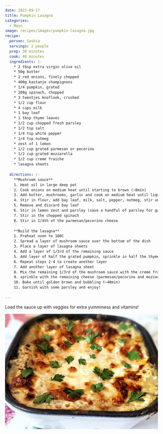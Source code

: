 ```yaml
---
date: 2022-09-17
title: Pumpkin Lasagna
categories:
  - Main
image: recipes/images/pumpkin-lasagna.jpg
recipe:
  person: Saskia
  servings: 2 people
  prep: 30 minutes
  cook: 40 minutes
  ingredients: |-
    * 2 tbsp extra virgin olive oil
    * 50g butter
    * 2 red onions, finely chopped
    * 400g kastanje champignons
    * 1/4 pumpkin, grated
    * 200g spinach, chopped
    * 3 teentjes knoflook, crushed
    * 1/2 cup flour
    * 4 cups milk
    * 1 bay leaf
    * 1 tbsp thyme leaves
    * 1/2 cup chopped fresh parsley
    * 1/2 tsp salt
    * 1/4 tsp white pepper
    * 1/4 tsp nutmeg
    * zest of 1 lemon
    * 1/2 cup grated parmesan or pecorino
    * 1/2 cup grated mozzarella
    * 1/2 cup creme fraiche
    * lasagna sheets

  directions: |-
    **Mushroom sauce**
    1. Heat oil in large deep pot
    2. Cook onions on medium heat until starting to brown (~8min)
    3. Add butter, mushrooms, garlic and cook on medium heat until liquid has evaporate (~10min)
    4. Stir in flour, add bay leaf, milk, salt, pepper, nutmeg, stir until thickended
    5. Remove and discard bay leaf
    6. Stir in lemon zest and parsley (save a handful of parsley for garnish)
    7. Stir in the chopped spinach
    8. Stir in 1/4th of the parmesan/pecorino cheese

    **Build the lasagna**
    1. Preheat oven to 180C
    2. Spread a layer of mushroom sauce over the bottom of the dish
    3. Place a layer of lasagna sheets
    4. Add a layer of 1/3rd of the remaining sauce
    5. Add layer of half the grated pumpkin, sprinkle in half the thyme
    6. Repeat steps 2-4 to create another layer
    7. Add another layer of lasagna sheet
    8. Mix the remaining 1/3rd of the mushroom sauce with the creme fraiche and spread over the lasagna sheets
    9. sprinkle with the remaining cheese (parmesan/pecorino and mozzarella)
    10. Bake until golden brown and bubbling (~40min)
    11. Garnish with some parsley and enjoy!

---
```


Load the sauce up with veggies for extra yumminess and vitamins!

![](recipes/images/pumpkin-lasagna.jpg)
